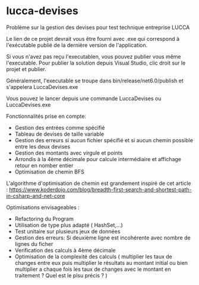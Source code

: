 # lucca-devises
Problème sur la gestion des devises pour test technique entreprise LUCCA

Le lien de ce projet devrait vous être fourni avec .exe qui correspond à l'exécutable publié de la dernière version de l'application.

Si vous n'avez pas reçu l'executablen, vous pouvez publier vous même l'executable.
Pour publier la solution depuis Visual Studio, clic droit sur le projet et publier.

Généralement, l'executable se troupe dans bin/release/net6.0/publish et s'appelera LuccaDevises.exe

Vous pouvez le lancer depuis une commande LuccaDevises <chemin du fichier> ou LuccaDevises.exe <chemin du fichier>

Fonctionnalités prise en compte:
- Gestion des entrées comme spécifié
- Tableau de devises de taille variable
- Gestion des erreurs si aucun fichier spécifié et si aucun chemin possible entre les deux devises
- Gestion des montants avec virgule et points
- Arrondis à la 4ème décimale pour calcule intermédiaire et affichage retour en nomber entier
- Optimisation de chemin BFS

L'algorithme d'optimisation de chemin est grandement inspiré de cet article : 
https://www.koderdojo.com/blog/breadth-first-search-and-shortest-path-in-csharp-and-net-core
  
Optimisations envisageables :
- Refactoring du Program
- Utilisation de type plus adapté ( HashSet,...)
- Test unitaire sur plusieurs jeux de données
- Gestion des erreurs: Si deuxième ligne est incohérente avec nombre de lignes du ficher
- Verification des calculs à 4ème décimale 
- Optimisation de la complexité des calculs ( multiplier les taux de changes entre eux puis multiplier le résultats au montant initial ou bien multiplier a chaque fois les taux de changes avec le montant en traitement ? Quel est le plsu précis ? )
  

